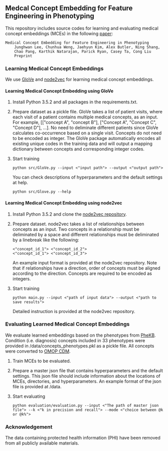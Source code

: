 ## Medcal Concept Embedding for Feature Engineering in Phenotyping

This repository includes source codes for learning and evaluating medical concept embeddings (MCEs) in the following [paper](https://scholar.google.com/citations?user=iSx6QrwAAAAJ&hl=en&oi=ao):

    Medical Concept Embedding for Feature Engineering in Phenotyping 
        Junghwan Lee, Chunhua Weng, Jaehyun Kim, Alex Butler, Ning Shang,
        Chao Pang, Karthik Natarajan, Parick Ryan, Casey Ta, Cong Liu
        Preprint


### Learning Medical Concept Embeddings
We use [GloVe](https://nlp.stanford.edu/pubs/glove.pdf) and [node2vec](https://snap.stanford.edu/node2vec/) for learning medical concept embeddings.

#### Learning Medical Concept Embedding using GloVe
1. Install Python 3.5.2 and all packages in the requirements.txt.
2. Prepare dataset as a pickle file. GloVe takes a list of patient visits, where each visit of a patient contains multiple medical concepts, as an input. For example, [["concept A", "concept B"], ["Concept A", "Concept C", "Concept D"], ...]. No need to deliminate different patients since GloVe calculates co-occurrence based on a single visit. Concepts do not need to be encoded as integer. The GloVe package automatically encodes all existing unique codes in the training data and will output a mapping dictionary between concepts and corresponding integer codes.
3. Start training 

       python src/GloVe.py --input <"input path"> --output <"output path">
    
    You can check descriptions of hyperparameters and the default settings at help.

       python src/Glove.py --help

#### Learning Medical Concept Embedding using node2vec
1. Install Python 3.5.2 and clone the [node2vec repository](https://github.com/aditya-grover/node2vec).
2. Prepare dataset. node2vec takes a list of relationships between concepts as an input. Two concepts in a relationship must be deliminated by a space and different relationships must be deliminated by a linebreak like the following:

       <"concept_id_1"> <"concept_id_2">
       <"concept_id_1"> <"concept_id_3">

    An example input format is provided at the node2vec repository. Note that if relationships have a direction, order of concepts must be aligned according to the direction. Concepts are required to be encoded as integers.

3. Start training

       python main.py --input <"path of input data"> --output <"path to save results">

    Detailed instruction is provided at the node2vec repository.


### Evaluating Learned Medical Concept Embeddings
We evaluate learned embeddings based on the phenotypes from [PheKB](https://www.phekb.org/). Condition (i.e. diagnosis) concepts included in 33 phenotypes were provided in /data/concepts_phenotypes.pkl as a pickle file. All concepts were converted to [OMOP CDM](https://www.ohdsi.org/data-standardization/the-common-data-model/). 

1. Train MCEs to be evaluated.
2. Prepare a master json file that contains hyperparameters and the default settings. This json file should include information about the locations of MCEs, directories, and hyperparameters. An example format of the json file is provided at /data.
3. Start evaluating

       python evaluation/evaluation.py --input <"The path of master json file"> --k <"k in precision and recall"> --mode <"choice between @k or @k%">

### Acknowledgement
The data containing protected health information (PHI) have been removed from all publicly available materials.